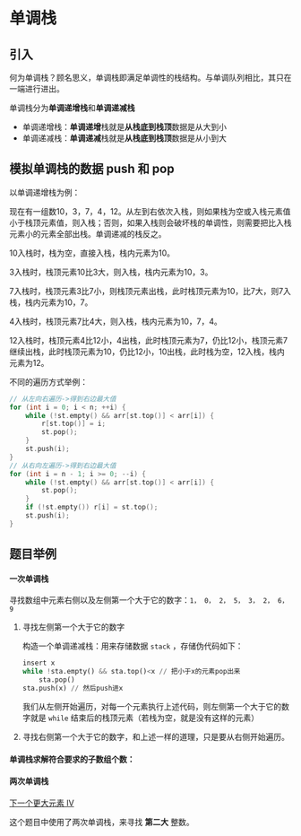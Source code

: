 # 单调栈

## 引入

何为单调栈？顾名思义，单调栈即满足单调性的栈结构。与单调队列相比，其只在一端进行进出。

单调栈分为**单调递增栈**和**单调递减栈**

- 单调递增栈：**单调递增**栈就是**从栈底到栈顶**数据是从大到小
- 单调递减栈：**单调递减**栈就是**从栈底到栈顶**数据是从小到大

## 模拟单调栈的数据 push 和 pop

以单调递增栈为例：

现在有一组数10，3，7，4，12。从左到右依次入栈，则如果栈为空或入栈元素值小于栈顶元素值，则入栈；否则，如果入栈则会破坏栈的单调性，则需要把比入栈元素小的元素全部出栈。单调递减的栈反之。

10入栈时，栈为空，直接入栈，栈内元素为10。

3入栈时，栈顶元素10比3大，则入栈，栈内元素为10，3。

7入栈时，栈顶元素3比7小，则栈顶元素出栈，此时栈顶元素为10，比7大，则7入栈，栈内元素为10，7。

4入栈时，栈顶元素7比4大，则入栈，栈内元素为10，7，4。

12入栈时，栈顶元素4比12小，4出栈，此时栈顶元素为7，仍比12小，栈顶元素7继续出栈，此时栈顶元素为10，仍比12小，10出栈，此时栈为空，12入栈，栈内元素为12。

不同的遍历方式举例：

```C++
// 从左向右遍历->得到右边最大值
for (int i = 0; i < n; ++i) {
    while (!st.empty() && arr[st.top()] < arr[i]) {
        r[st.top()] = i;
        st.pop();
    }
    st.push(i);
}
// 从右向左遍历->得到右边最大值
for (int i = n - 1; i >= 0; --i) {
    while (!st.empty() && arr[st.top()] < arr[i]) {
        st.pop();
    }
    if (!st.empty()) r[i] = st.top();
    st.push(i);
}
```

## 题目举例

#### 一次单调栈

寻找数组中元素右侧以及左侧第一个大于它的数字：`1， 0， 2， 5， 3， 2， 6， 9`

1. 寻找左侧第一个大于它的数字

    构造一个单调递减栈：用来存储数据 `stack` ，存储伪代码如下：

    ```python
    insert x
    while !sta.empty() && sta.top()<x // 把小于x的元素pop出来
        sta.pop()
    sta.push(x) // 然后push进x
    ```

    我们从左侧开始遍历，对每一个元素执行上述代码，则左侧第一个大于它的数字就是 `while` 结束后的栈顶元素（若栈为空，就是没有这样的元素）

2. 寻找右侧第一个大于它的数字，和上述一样的道理，只是要从右侧开始遍历。

#### 单调栈求解符合要求的子数组个数：

#### 两次单调栈

[下一个更大元素 IV](https://leetcode.cn/problems/next-greater-element-iv/description/)

这个题目中使用了两次单调栈，来寻找 **第二大** 整数。

